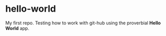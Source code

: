 # hello-world
My first repo.
Testing how to work with git-hub using the proverbial **Hello World** app.
